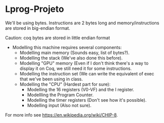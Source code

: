 # Lprog-Projeto


We'll be using bytes. Instructions are 2 bytes long and memory/instructions are stored in big-endian format.
 
 Caution: coq bytes are stored in little endian format
 
 - Modelling this machine requires several components:
    - Modelling main memory (Sounds easy, list of bytes?).
    - Modelling the stack (We've also done this before).
    - Modelling "GPU" memory (Even if I don't think there's a way to display it on Coq, we still need it for some instructions.
    - Modelling the instruction set (We can write the equivalent of exec that we've been using in class.
    - Modelling the "CPU" (Hardest part for sure):
        - Modelling the 16 registers (V0-VF) and the I register.
        - Modellling the Program Counter.
        - Modelling the timer registers (Don't see how it's possible).
        - Modelling input (Also not sure).

 For more info see https://en.wikipedia.org/wiki/CHIP-8.